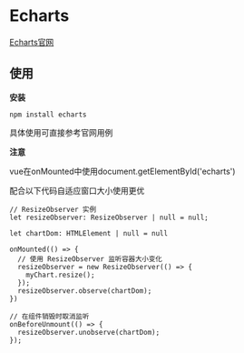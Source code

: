 # Echarts

[Echarts官网](https://echarts.apache.org/zh/index.html)

## 使用

**安装**

```[sh]
npm install echarts
```

具体使用可直接参考官网用例

**注意**

vue在onMounted中使用document.getElementById('echarts')

配合以下代码自适应窗口大小使用更优

```[.js]
// ResizeObserver 实例
let resizeObserver: ResizeObserver | null = null;

let chartDom: HTMLElement | null = null

onMounted(() => {
  // 使用 ResizeObserver 监听容器大小变化
  resizeObserver = new ResizeObserver(() => {
    myChart.resize();
  });
  resizeObserver.observe(chartDom);
})

// 在组件销毁时取消监听
onBeforeUnmount(() => {
  resizeObserver.unobserve(chartDom);
});
```